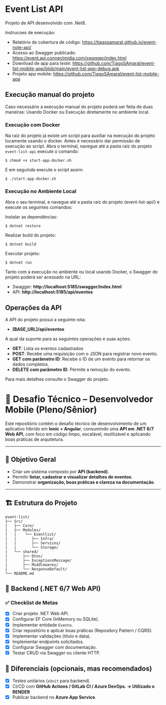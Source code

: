 <!--
* README.md 
* event-list 
*
* Created by Tiago Amaral on 05/09/2025. 
* Copyright ©2024 Tiago Amaral. All rights reserved.
-->

# Event List API

Projeto de API desenvolvido com .Net8. 

Instrucoes de execução: 

- Relatório de cobertura de código: https://tiagosamaral.github.io/event-note-api/
- Acesso ao Swagger publicado: https://event.api.connectmidia.com/swagger/index.html
- Download de app para teste: https://github.com/TiagoSAmaral/event-list-mobile-app/blob/main/event-list-app-debug.apk
- Projeto app mobile: https://github.com/TiagoSAmaral/event-list-mobile-app

## Execução manual do projeto
    
Caso necessário a execução manual do projeto poderá ser feita de duas maneiras: Usando Docker ou Execução diretamente no ambiente local.

### Execução com Docker 

Na raiz do projeto já existe um script para auxiliar na execução do projeto locamente usando o docker. 
Antes é necessário dar permissão de execução ao script. Abra o terminal, navegue até a pasta raiz do projeto `event-list-api`
execute o comando: 

```shell
$ chmod +x start-app-docker.sh
```
E em seguinda execute o script assim: 

```shell
$ ./start-app-docker.sh
```

### Execução no Ambiente Local

Abra o seu terminal, e navegue até a pasta raiz do projeto (event-list-api/) e execute os seguintes comandos: 

Instalar as dependências:

```shell
$ dotnet restore
```
Realizar build do projeto: 
```
$ dotnet build
```
Executar projeto: 

```
$ dotnet run
```

<p>Tanto com a execução no ambiente ou local usando Docker, o Swagger do projeto poderá ser acessado na URL:</p>

- Swagger: **http://localhost:5185/swagger/index.html**
- API: **http://localhost:5185/api/eventos**

## Operações da API 

A API do projeto possui a seguinte rota: 

- **[BASE_URL]/api/eventos** 

A qual da suporte para as seguintes operações e suas ações: 
- **GET**: Lista os eventos cadastrados
- **POST**: Recebe uma requisição com o JSON para registrar novo evento.
- **GET com parâmetro ID**: Recebe o ID de um evento para retornar os dados completos.
- **DELETE com parâmetro ID**: Permite a remoção do evento.

Para mais detalhes consulte o Swagger do projeto.

# 🎯 Desafio Técnico – Desenvolvedor Mobile (Pleno/Sênior)

Este repositório contém o desafio técnico de desenvolvimento de um aplicativo híbrido em **Ionic + Angular**, consumindo uma **API em .NET 6/7 Web API**, com foco em código limpo, escalável, reutilizável e aplicando boas práticas de arquitetura.

---

## 📌 Objetivo Geral
- Criar um sistema composto por **API (backend)**.
- Permitir **listar, cadastrar e visualizar detalhes de eventos**.
- Demonstrar **organização, boas práticas e clareza na documentação**.

---

## 🏗️ Estrutura do Projeto

```text
event-list/
├── Src/
|   ├── Core/
|   ├── Modules/
|   |    └── Eventlist/
|   |       ├── Infra/
|   |       ├── Services/
|   |       └── Storage/
|   └── shared/
|       ├── Dtos/
|       ├── ExceptionsMessage/
|       ├── Middlewares/
|       └── ResponseDefault/
└── README.md 
```

## 🔹 Backend (.NET 6/7 Web API)

### ✅ Checklist de Metas
- [X] Criar projeto .NET Web API.
- [X] Configurar EF Core (InMemory ou SQLite).
- [X] Implementar entidade `Evento`.
- [X] Criar repositório e aplicar boas práticas (Repository Pattern / CQRS).
- [X] Implementar validações (título e data).
- [X] Implementar endpoints solicitados.
- [X] Configurar Swagger com documentação.
- [X] Testar CRUD via Swagger ou cliente HTTP.

## 🌟 Diferenciais (opcionais, mas recomendados)

- [X] Testes unitários (`xUnit` para backend)
- [X] CI/CD com **GitHub Actions / GitLab CI / Azure DevOps. -> Utilizado o RENDER**
- [X] Publicar backend no **Azure App Service**.
